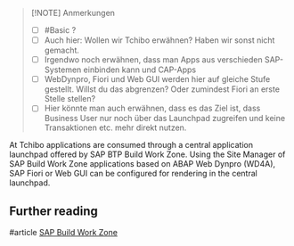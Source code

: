 

> [!NOTE] Anmerkungen
> - [ ] #Basic ?
> - [ ] Auch hier: Wollen wir Tchibo erwähnen? Haben wir sonst nicht gemacht.
> - [ ] Irgendwo noch erwähnen, dass man Apps aus verschieden SAP-Systemen einbinden kann und CAP-Apps
> - [ ] WebDynpro, Fiori und Web GUI werden hier auf gleiche Stufe gestellt. Willst du das abgrenzen? Oder zumindest Fiori an erste Stelle stellen?
> - [ ] Hier könnte man auch erwähnen, dass es das Ziel ist, dass Business User nur noch über das Launchpad zugreifen und keine Transaktionen etc. mehr direkt nutzen.

At Tchibo applications are consumed through a central application launchpad offered by SAP BTP Build Work Zone. Using the Site Manager of SAP Build Work Zone applications based on ABAP Web Dynpro (WD4A), SAP Fiori or Web GUI can be configured for rendering in the central launchpad.

## Further reading
#article [SAP Build Work Zone](https://www.sap.com/products/technology-platform/workzone.html)
